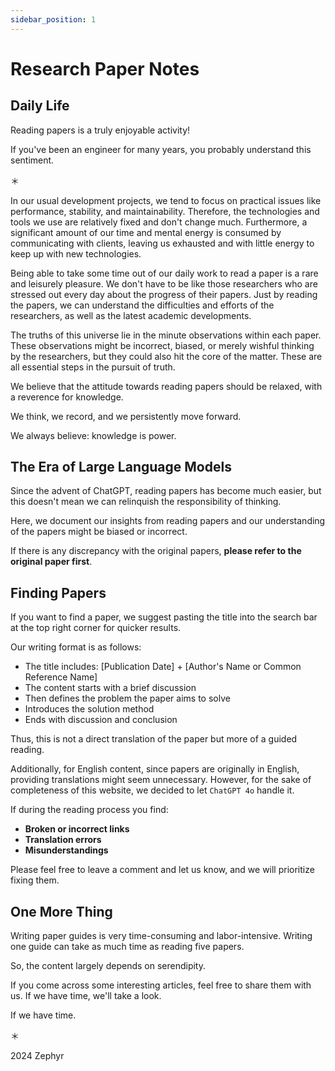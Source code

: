 ```yaml
---
sidebar_position: 1
---
```


# Research Paper Notes

## Daily Life

Reading papers is a truly enjoyable activity!

If you've been an engineer for many years, you probably understand this sentiment.

＊

In our usual development projects, we tend to focus on practical issues like performance, stability, and maintainability. Therefore, the technologies and tools we use are relatively fixed and don't change much. Furthermore, a significant amount of our time and mental energy is consumed by communicating with clients, leaving us exhausted and with little energy to keep up with new technologies.

Being able to take some time out of our daily work to read a paper is a rare and leisurely pleasure. We don't have to be like those researchers who are stressed out every day about the progress of their papers. Just by reading the papers, we can understand the difficulties and efforts of the researchers, as well as the latest academic developments.

The truths of this universe lie in the minute observations within each paper. These observations might be incorrect, biased, or merely wishful thinking by the researchers, but they could also hit the core of the matter. These are all essential steps in the pursuit of truth.

We believe that the attitude towards reading papers should be relaxed, with a reverence for knowledge.

We think, we record, and we persistently move forward.

We always believe: knowledge is power.

## The Era of Large Language Models

Since the advent of ChatGPT, reading papers has become much easier, but this doesn't mean we can relinquish the responsibility of thinking.

Here, we document our insights from reading papers and our understanding of the papers might be biased or incorrect.

If there is any discrepancy with the original papers, **please refer to the original paper first**.

## Finding Papers

If you want to find a paper, we suggest pasting the title into the search bar at the top right corner for quicker results.

Our writing format is as follows:

- The title includes: [Publication Date] + [Author's Name or Common Reference Name]
- The content starts with a brief discussion
- Then defines the problem the paper aims to solve
- Introduces the solution method
- Ends with discussion and conclusion

Thus, this is not a direct translation of the paper but more of a guided reading.

Additionally, for English content, since papers are originally in English, providing translations might seem unnecessary. However, for the sake of completeness of this website, we decided to let `ChatGPT 4o` handle it.

If during the reading process you find:

- **Broken or incorrect links**
- **Translation errors**
- **Misunderstandings**

Please feel free to leave a comment and let us know, and we will prioritize fixing them.

## One More Thing

Writing paper guides is very time-consuming and labor-intensive. Writing one guide can take as much time as reading five papers.

So, the content largely depends on serendipity.

If you come across some interesting articles, feel free to share them with us. If we have time, we'll take a look.

If we have time.

＊

2024 Zephyr
